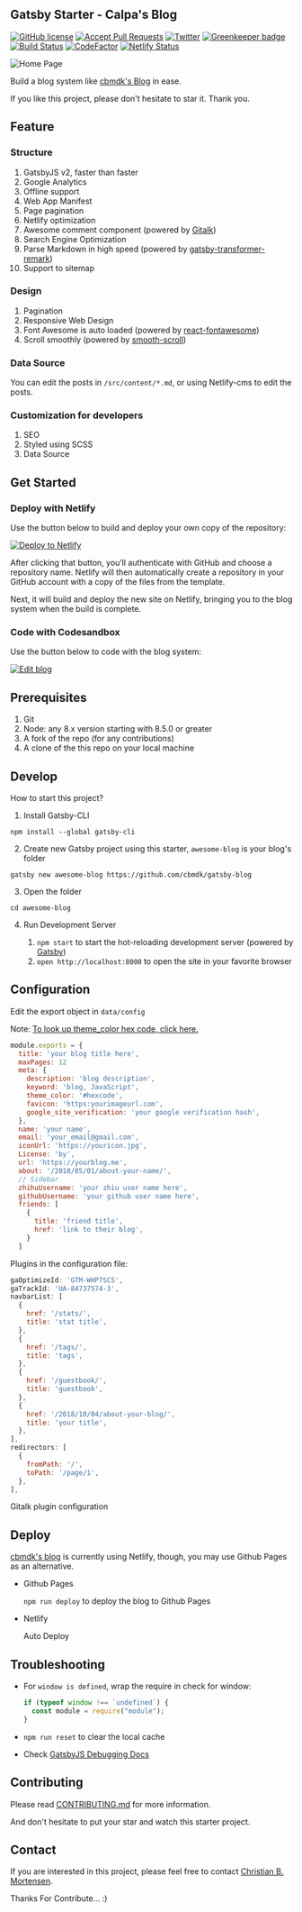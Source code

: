 ## Gatsby Starter - Calpa's Blog

[![GitHub license](https://img.shields.io/github/license/calpa/gatsby-starter-calpa-blog.svg)](https://github.com/calpa/gatsby-starter-calpa-blog/blob/master/LICENSE)
[![Accept Pull Requests](https://img.shields.io/badge/PRs-welcome-brightgreen.svg)](https://github.com/calpa/gatsby-starter-calpa-blog/pulls)
[![Twitter](https://img.shields.io/twitter/url/https/github.com/calpa/gatsby-starter-calpa-blog.svg?style=social)](https://twitter.com/intent/tweet?text=Wow:&url=https%3A%2F%2Fgithub.com%2Fcalpa%2Fblog)
[![Greenkeeper badge](https://badges.greenkeeper.io/calpa/gatsby-starter-calpa-blog.svg)](https://greenkeeper.io/)
[![Build Status](https://api.travis-ci.org/calpa/gatsby-starter-calpa-blog.svg?branch=master)](https://github.com/calpa/gatsby-starter-calpa-blog/blob/master/.travis.yml)
[![CodeFactor](https://www.codefactor.io/repository/github/calpa/gatsby-starter-calpa-blog/badge)](https://www.codefactor.io/repository/github/calpa/gatsby-starter-calpa-blog)
[![Netlify Status](https://api.netlify.com/api/v1/badges/69c4fc63-9bed-44e4-aee4-77ceb456f770/deploy-status)](https://app.netlify.com/sites/calpa/deploys)

![Home Page](https://i.imgur.com/lVUwIZC.png)

Build a blog system like [cbmdk's Blog](https://denstorerejse.blog) in ease.

If you like this project, please don't hesitate to star it. Thank you.

## Feature

### Structure

1. GatsbyJS v2, faster than faster
1. Google Analytics
1. Offline support
1. Web App Manifest
1. Page pagination
1. Netlify optimization
1. Awesome comment component (powered by [Gitalk](https://github.com/gitalk/gitalk))
1. Search Engine Optimization
1. Parse Markdown in high speed (powered by [gatsby-transformer-remark](https://www.gatsbyjs.org/packages/gatsby-transformer-remark/))
1. Support to sitemap

### Design

1. Pagination
1. Responsive Web Design
1. Font Awesome is auto loaded (powered by [react-fontawesome](https://github.com/FortAwesome/react-fontawesome))
1. Scroll smoothly (powered by [smooth-scroll](https://github.com/cferdinandi/smooth-scroll))

### Data Source

You can edit the posts in `/src/content/*.md`, or using Netlify-cms to edit the posts.

### Customization for developers

1. SEO
1. Styled using SCSS
1. Data Source

## Get Started

### Deploy with Netlify

Use the button below to build and deploy your own copy of the repository:

<a href="https://app.netlify.com/start/deploy?repository=https://github.com/cbmdk/gatsby-blog" target="_blank"><img src="https://www.netlify.com/img/deploy/button.svg" alt="Deploy to Netlify"></a>

After clicking that button, you’ll authenticate with GitHub and choose a repository name. Netlify will then automatically create a repository in your GitHub account with a copy of the files from the template.

Next, it will build and deploy the new site on Netlify, bringing you to the blog system when the build is complete.

### Code with Codesandbox

Use the button below to code with the blog system:

[![Edit blog](https://codesandbox.io/static/img/play-codesandbox.svg)](https://codesandbox.io/s/github/cbmdk/gatsby-blog/tree/master/)

## Prerequisites

1. Git
1. Node: any 8.x version starting with 8.5.0 or greater
1. A fork of the repo (for any contributions)
1. A clone of the this repo on your local machine

## Develop

How to start this project?

1. Install Gatsby-CLI

```
npm install --global gatsby-cli
```

2. Create new Gatsby project using this starter, `awesome-blog` is your blog's folder

```
gatsby new awesome-blog https://github.com/cbmdk/gatsby-blog
```

3. Open the folder

```
cd awesome-blog
```

4. Run Development Server

   1. `npm start` to start the hot-reloading development server (powered by [Gatsby](https://www.gatsbyjs.org/))
   1. `open http://localhost:8000` to open the site in your favorite browser

## Configuration

Edit the export object in `data/config`

Note: [To look up theme_color hex code, click here.](https://www.colorhexa.com/)

```JavaScript
module.exports = {
  title: 'your blog title here',
  maxPages: 12
  meta: {
    description: 'blog description',
    keyword: 'blog, JavaScript',
    theme_color: '#hexcode',
    favicon: 'https:yourimageurl.com',
    google_site_verification: 'your google verification hash',
  },
  name: 'your name',
  email: 'your_email@gmail.com',
  iconUrl: 'https://youricon.jpg',
  License: 'by',
  url: 'https://yourblog.me',
  about: '/2018/05/01/about-your-name/',
  // Sidebar
  zhihuUsername: 'your zhiu user name here',
  githubUsername: 'your github user name here',
  friends: [
    {
      title: 'friend title',
      href: 'link to their blog',
    }
  ]
```

Plugins in the configuration file:

```JavaScript
gaOptimizeId: 'GTM-WHP7SC5',
gaTrackId: 'UA-84737574-3',
navbarList: [
  {
    href: '/stats/',
    title: 'stat title',
  },
  {
    href: '/tags/',
    title: 'tags',
  },
  {
    href: '/guestbook/',
    title: 'guestbook',
  },
  {
    href: '/2018/10/04/about-your-blog/',
    title: 'your title',
  },
],
redirectors: [
  {
    fromPath: '/',
    toPath: '/page/1',
  },
],
```

Gitalk plugin configuration

## Deploy

[cbmdk's blog](https://denstorerejse.blog) is currently using Netlify, though, you may use Github Pages as an alternative.

- Github Pages

  `npm run deploy` to deploy the blog to Github Pages

- Netlify

  Auto Deploy

## Troubleshooting

- For `window is defined`, wrap the require in check for window:

  ```JavaScript
  if (typeof window !== `undefined`) {
    const module = require("module");
  }
  ```

- `npm run reset` to clear the local cache
- Check [GatsbyJS Debugging Docs](https://www.gatsbyjs.org/docs/debugging-html-builds/)

## Contributing

Please read [CONTRIBUTING.md](.github/CONTRIBUTING.md) for more information.

And don't hesitate to put your star and watch this starter project.

## Contact

If you are interested in this project, please feel free to contact [Christian B. Mortensen](cbm@cbm.dk).

Thanks For Contribute... :)

